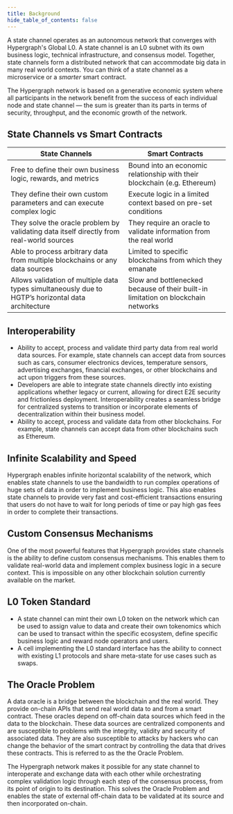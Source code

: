 ```yaml
---
title: Background
hide_table_of_contents: false
---
```


<intro-end />

A state channel operates as an autonomous network that converges with Hypergraph's Global L0. A state channel is an L0 subnet with its own business logic, technical infrastructure, and consensus model. Together, state channels form a distributed network that can accommodate big data in many real world contexts. You can think of a state channel as a microservice or a *smarter* smart contract.

The Hypergraph network is based on a generative economic system where all participants in the network benefit from the success of each individual node and state channel — the sum is greater than its parts in terms of security, throughput, and the economic growth of the network.

## State Channels vs Smart Contracts

| State Channels | Smart Contracts |
| --- | --- |
| Free to define their own business logic, rewards, and metrics | Bound into an economic relationship with their blockchain (e.g. Ethereum) |
| They define their own custom parameters and can execute complex logic | Execute logic in a limited context based on pre-set conditions |
| They solve the oracle problem by validating data itself directly from real-world sources | They require an oracle to validate information from the real world |
| Able to process arbitrary data from multiple blockchains or any data sources | Limited to specific blockchains from which they emanate |
| Allows validation of multiple data types simultaneously due to HGTP’s horizontal data architecture | Slow and bottlenecked because of their built-in limitation on blockchain networks |

## Interoperability

- Ability to accept, process and validate third party data from real world data sources. For example, state channels can accept data from sources such as cars, consumer electronics devices, temperature sensors, advertising exchanges, financial exchanges, or other blockchains and act upon triggers from these sources.
- Developers are able to integrate state channels directly into existing applications whether legacy or current, allowing for direct E2E security and frictionless deployment. Interoperability creates a seamless bridge for centralized systems to transition or incorporate elements of decentralization within their business model.
- Ability to accept, process and validate data from other blockchains. For example, state channels can accept data from other blockchains such as Ethereum.

## Infinite Scalability and Speed

Hypergraph enables infinite horizontal scalability of the network, which enables state channels to use the bandwidth to run complex operations of huge sets of data in order to implement business logic. This also enables state channels to provide very fast and cost-efficient transactions ensuring that users do not have to wait for long periods of time or pay high gas fees in order to complete their transactions.

## Custom Consensus Mechanisms

One of the most powerful features that Hypergraph provides state channels is the ability to define custom consensus mechanisms. This enables them to validate real-world data and implement complex business logic in a secure context. This is impossible on any other blockchain solution currently available on the market.


## L0 Token Standard

- A state channel can mint their own L0 token on the network which can be used to assign value to data and create their own tokenomics which can be used to transact within the specific ecosystem, define specific business logic and reward node operators and users.
- A cell implementing the L0 standard interface has the ability to connect with existing L1 protocols and share meta-state for use cases such as swaps.

## The Oracle Problem

A data oracle is a bridge between the blockchain and the real world. They provide on-chain
APIs that send real world data to and from a smart contract. These oracles depend on off-chain data sources which feed in the data to the blockchain. These data sources are centralized components and are susceptible to problems with the integrity, validity and security of associated data. They are also susceptible to attacks by hackers who can change the behavior of the smart contract by controlling the data that drives these contracts. This is referred to as the the Oracle Problem.

The Hypergraph network makes it possible for any state channel to interoperate and exchange data with each other while orchestrating complex validation logic through each step of the consensus process, from its point of origin to its destination. This solves the Oracle Problem and enables the state of external off-chain data to be validated at its source and then incorporated on-chain.